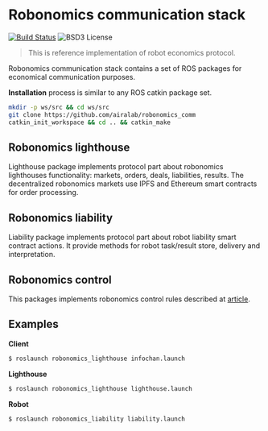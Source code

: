 Robonomics communication stack 
==============================
[![Build Status](https://travis-ci.org/airalab/robonomics_comm.svg?branch=master)](https://travis-ci.org/airalab/robonomics_comm)
![BSD3 License](http://img.shields.io/badge/license-BSD3-brightgreen.svg)

> This is reference implementation of robot economics protocol.

Robonomics communication stack contains a set of ROS packages for economical communication purposes.

**Installation** process is similar to any ROS catkin package set.

```bash
mkdir -p ws/src && cd ws/src
git clone https://github.com/airalab/robonomics_comm
catkin_init_workspace && cd .. && catkin_make 
```
Robonomics lighthouse 
-----------------

Lighthouse package implements protocol part about robonomics lighthouses functionality:
markets, orders, deals, liabilities, results. The decentralized robonomics markets
use IPFS and Ethereum smart contracts for order processing.


Robonomics liability
--------------------

Liability package implements protocol part about robot liability
smart contract actions. It provide methods for robot task/result
store, delivery and interpretation.

Robonomics control
------------------

This packages implements robonomics control rules described at [article](http://ensrationis.com/smart-factory-and-capital/).

Examples
--------

**Client**

```bash
$ roslaunch robonomics_lighthouse infochan.launch
```

**Lighthouse**

```bash
$ roslaunch robonomics_lighthouse lighthouse.launch
```

**Robot**

```bash
$ roslaunch robonomics_liability liability.launch
```
